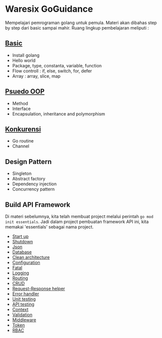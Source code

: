 # Waresix GoGuidance
Mempelajari pemrograman golang untuk pemula. Materi akan dibahas step by step dari basic sampai mahir. Ruang lingkup pembelajaran meliputi :

## [Basic](./basic.md)
- Install golang
- Hello world
- Package, type, constanta, variable, function
- Flow controll : if, else, switch, for, defer
- Array : array, slice, map

## [Psuedo OOP](./pseudo_oop.md)
- Method
- Interface
- Encapsulation, inheritance and polymorphism

## [Konkurensi](./konkurensi.md)
- Go routine
- Channel

## Design Pattern
- Singleton
- Abstract factory
- Dependency injection
- Concurrency pattern

## Build API Framework
Di materi sebelumnya, kita telah membuat project melalui perintah `go mod init essentials`. Jadi dalam project pembuatan framework API ini, kita memakai 'essentials' sebagai nama project.
- [Start up](./start-up.md)
- [Shutdown](./shutdown.md)
- [Json](./json.md)
- [Database](./database.md)
- [Clean architecture](./clean-architecture.md)
- [Configuration](./configuration.md)
- [Fatal](./fatal.md)
- [Logging](./logging.md)
- [Routing](./routing.md)
- [CRUD](./crud.md)
- [Request-Response helper](./request-response-helper.md)
- [Error handler](./error-handler.md)
- [Unit testing](./unit-testing.md)
- [API testing](./api-testing.md)
- [Context](./context.md)
- [Validation](./validation.md)
- [Middleware](./middleware.md)
- [Token](./token.md)
- [RBAC](./rbac.md)
